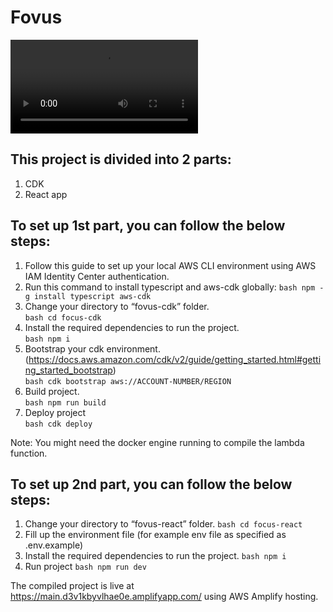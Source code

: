 # Fovus

![](demo.mp4)

## This project is divided into 2 parts:

1. CDK
2. React app

## To set up 1st part, you can follow the below steps:

1. Follow this guide to set up your local AWS CLI environment using AWS IAM Identity Center authentication.
2. Run this command to install typescript and aws-cdk globally:
   `bash npm -g install typescript aws-cdk `
3. Change your directory to “fovus-cdk” folder.  
   `bash cd focus-cdk`
4. Install the required dependencies to run the project.  
   `bash npm i`
5. Bootstrap your cdk environment. (<https://docs.aws.amazon.com/cdk/v2/guide/getting_started.html#getting_started_bootstrap>)  
   `bash cdk bootstrap aws://ACCOUNT-NUMBER/REGION`
6. Build project.  
   `bash npm run build`
7. Deploy project  
   `bash cdk deploy`

Note: You might need the docker engine running to compile the lambda function.

## To set up 2nd part, you can follow the below steps:

1. Change your directory to “fovus-react” folder.
   `bash cd focus-react`
2. Fill up the environment file (for example env file as specified as .env.example)
3. Install the required dependencies to run the project.
   `bash npm i`
4. Run project
   `bash npm run dev`

The compiled project is live at <https://main.d3v1kbyvlhae0e.amplifyapp.com/> using AWS Amplify hosting.
